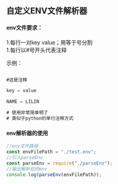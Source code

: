 ## 自定义ENV文件解析器

#### env文件要求：
1.每行一对key value；用等于号分割<br>
1.每行以#号开头代表注释

示例：

```js

#这是注释

key = value

NAME = LILIN

# 使用非常简单明了
# 类似于python的单行注释方式

```

#### env解析器的使用
```js
//env文件路径
const envFilePath = "./test.env";
//引入parseEnv
const parseEnv = require("./parseEnv");
//输出解析后的env
console.log(parseEnv(envFilePath));
```